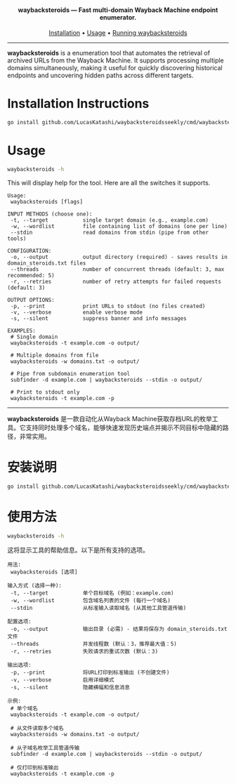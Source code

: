 <h4 align="center"><b>waybacksteroids</b> — Fast multi-domain Wayback Machine endpoint enumerator.</h4>

<p align="center">
  <a href="#installation-instructions">Installation</a> •
  <a href="#usage">Usage</a> •
  <a href="#running-waybacksteroids">Running waybacksteroids</a>
</p>

---

**waybacksteroids** is a enumeration tool that automates the retrieval of archived URLs from the Wayback Machine. It supports processing multiple domains simultaneously, making it useful for quickly discovering historical endpoints and uncovering hidden paths across different targets.

# Installation Instructions
```sh
go install github.com/LucasKatashi/waybacksteroidsseekly/cmd/waybacksteroids@latest
```

# Usage
```sh
waybacksteroids -h
```

This will display help for the tool. Here are all the switches it supports.
```console
Usage:
 waybacksteroids [flags]

INPUT METHODS (choose one):
 -t, --target           single target domain (e.g., example.com)
 -w, --wordlist         file containing list of domains (one per line)
 --stdin                read domains from stdin (pipe from other tools)

CONFIGURATION:
 -o, --output           output directory (required) - saves results in domain_steroids.txt files
 --threads              number of concurrent threads (default: 3, max recommended: 5)
 -r, --retries          number of retry attempts for failed requests (default: 3)

OUTPUT OPTIONS:
 -p, --print            print URLs to stdout (no files created)
 -v, --verbose          enable verbose mode
 -s, --silent           suppress banner and info messages

EXAMPLES:
 # Single domain
 waybacksteroids -t example.com -o output/

 # Multiple domains from file
 waybacksteroids -w domains.txt -o output/

 # Pipe from subdomain enumeration tool
 subfinder -d example.com | waybacksteroids --stdin -o output/

 # Print to stdout only
 waybacksteroids -t example.com -p
```

---

**waybacksteroids** 是一款自动化从Wayback Machine获取存档URL的枚举工具。它支持同时处理多个域名，能够快速发现历史端点并揭示不同目标中隐藏的路径，非常实用。

# 安装说明
```sh
go install github.com/LucasKatashi/waybacksteroidsseekly/cmd/waybacksteroids@latest
```

# 使用方法
```sh
waybacksteroids -h
```

这将显示工具的帮助信息。以下是所有支持的选项。
```console
用法:
 waybacksteroids [选项]

输入方式 (选择一种):
 -t, --target           单个目标域名 (例如：example.com)
 -w, --wordlist         包含域名列表的文件 (每行一个域名)
 --stdin                从标准输入读取域名 (从其他工具管道传输)

配置选项:
 -o, --output           输出目录 (必需) - 结果将保存为 domain_steroids.txt 文件
 --threads              并发线程数 (默认：3，推荐最大值：5)
 -r, --retries          失败请求的重试次数 (默认：3)

输出选项:
 -p, --print            将URL打印到标准输出 (不创建文件)
 -v, --verbose          启用详细模式
 -s, --silent           隐藏横幅和信息消息

示例:
 # 单个域名
 waybacksteroids -t example.com -o output/

 # 从文件读取多个域名
 waybacksteroids -w domains.txt -o output/

 # 从子域名枚举工具管道传输
 subfinder -d example.com | waybacksteroids --stdin -o output/

 # 仅打印到标准输出
 waybacksteroids -t example.com -p
```
